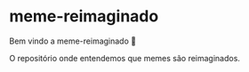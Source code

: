 # meme-reimaginado

Bem vindo a meme-reimaginado :tada:

O repositório onde entendemos que memes são reimaginados.
